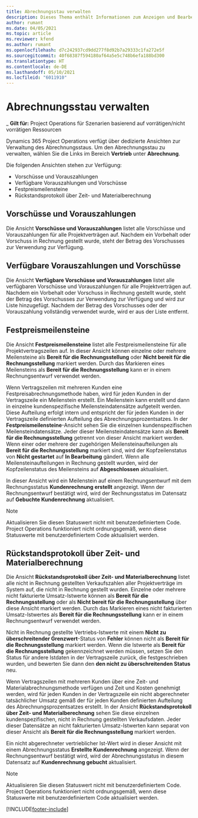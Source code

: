 ```yaml
---
title: Abrechnungsstau verwalten
description: Dieses Thema enthält Informationen zum Anzeigen und Bearbeiten des Rechnungsrückstandsprotokolls in Project Operations.
author: rumant
ms.date: 04/05/2021
ms.topic: article
ms.reviewer: kfend
ms.author: rumant
ms.openlocfilehash: d7c242937cd9dd277f8d92b7a29333c1fa272e5f
ms.sourcegitcommit: 40f68387f594180af64a5e5c748b6efa188bd300
ms.translationtype: HT
ms.contentlocale: de-DE
ms.lasthandoff: 05/10/2021
ms.locfileid: "6011910"
---
```

# <a name="manage-billing-backlog"></a>Abrechnungsstau verwalten

_ **Gilt für:** Project Operations für Szenarien basierend auf vorrätigen/nicht vorrätigen Ressourcen

Dynamics 365 Project Operations verfügt über dedizierte Ansichten zur Verwaltung des Abrechnungsstaus. Um den Abrechnungsstau zu verwalten, wählen Sie die Links im Bereich **Vertrieb** unter **Abrechnung**. 

Die folgenden Ansichten stehen zur Verfügung:

- Vorschüsse und Vorauszahlungen
- Verfügbare Vorauszahlungen und Vorschüsse
- Festpreismeilensteine
- Rückstandsprotokoll über Zeit- und Materialberechnung

## <a name="retainers-and-advances"></a>Vorschüsse und Vorauszahlungen

Die Ansicht **Vorschüsse und Vorauszahlungen** listet alle Vorschüsse und Vorauszahlungen für alle Projektverträgen auf. Nachdem ein Vorbehalt oder Vorschuss in Rechnung gestellt wurde, steht der Betrag des Vorschusses zur Verwendung zur Verfügung.

## <a name="available-retainers-and-advances"></a>Verfügbare Vorauszahlungen und Vorschüsse

Die Ansicht **Verfügbare Vorschüsse und Vorauszahlungen** listet alle verfügbaren Vorschüsse und Vorauszahlungen für alle Projektverträgen auf. Nachdem ein Vorbehalt oder Vorschuss in Rechnung gestellt wurde, steht der Betrag des Vorschusses zur Verwendung zur Verfügung und wird zur Liste hinzugefügt. Nachdem der Betrag des Vorschusses oder der Vorauszahlung vollständig verwendet wurde, wird er aus der Liste entfernt.

## <a name="fixed-price-milestones"></a>Festpreismeilensteine

Die Ansicht **Festpreismeilensteine** listet alle Festpreismeilensteine für alle Projektvertragszeilen auf. In dieser Ansicht können einzelne oder mehrere Meilensteine als **Bereit für die Rechnungsstellung** oder **Nicht bereit für die Rechnungsstellung** markiert werden. Durch das Markieren eines Meilensteins als **Bereit für die Rechnungsstellung** kann er in einem Rechnungsentwurf verwendet werden.

Wenn Vertragszeilen mit mehreren Kunden eine Festpreisabrechnungsmethode haben, wird für jeden Kunden in der Vertragszeile ein Meilenstein erstellt. Ein Meilenstein kann erstellt und dann in einzelne kundenspezifische Meilensteindatensätze aufgeteilt werden. Diese Aufteilung erfolgt intern und entspricht der für jeden Kunden in der Vertragszeile definierten Aufteilung des Abrechnungsprozentsatzes. In der **Festpreismeilensteine**-Ansicht sehen Sie die einzelnen kundenspezifischen Meilensteindatensätze. Jeder dieser Meilensteindatensätze kann als **Bereit für die Rechnungsstellung** getrennt von dieser Ansicht markiert werden. Wenn einer oder mehrere der zugehörigen Meilensteinaufteilungen als **Bereit für die Rechnungsstellung** markiert sind, wird der Kopfzeilenstatus von **Nicht gestartet** auf **In Bearbeitung** gändert. Wenn alle Meilensteinaufteilungen in Rechnung gestellt wurden, wird der Kopfzeilenstatus des Meilensteins auf **Abgeschlossen** aktualisiert.

In dieser Ansicht wird ein Meilenstein auf einem Rechnungsentwurf mit dem Rechnungsstatus **Kundenrechnung erstellt** angezeigt. Wenn der Rechnungsentwurf bestätigt wird, wird der Rechnungsstatus im Datensatz auf **Gebuchte Kundenrechnung** aktualisiert. 

> [!NOTE] 
> Aktualisieren Sie diesen Statuswert nicht mit benutzerdefiniertem Code. Project Operations funktioniert nicht ordnungsgemäß, wenn diese Statuswerte mit benutzerdefiniertem Code aktualisiert werden.

## <a name="time-and-material-billing-backlog"></a>Rückstandsprotokoll über Zeit- und Materialberechnung

Die Ansicht **Rückstandsprotokoll über Zeit- und Materialberechnung** listet alle nicht in Rechnung gestellten Verkaufszahlen aller Projektverträge im System auf, die nicht in Rechnung gestellt wurden. Einzelne oder mehrere nicht fakturierte Umsatz-Istwerte können als **Bereit für die Rechnungsstellung** oder als **Nicht bereit für die Rechnungsstellung** über diese Ansicht markiert werden. Durch das Markieren eines nicht fakturierten Umsatz-Istwertes als **Bereit für die Rechnungsstellung** kann er in einem Rechnungsentwurf verwendet werden.

Nicht in Rechnung gestellte Vertriebs-Istwerte mit einem **Nicht zu überschreitender Grenzwert**-Status von **Fehler** können nicht als **Bereit für die Rechnungsstellung** markiert werden. Wenn die Istwerte als **Bereit für die Rechnungsstellung** gekennzeichnet werden müssen, setzen Sie den Status für andere Istdaten in der Vertragszeile zurück, die festgeschrieben wurden, und bewerten Sie dann den **den nicht zu überschreitenden Status** neu.

Wenn Vertragszeilen mit mehreren Kunden über eine Zeit- und Materialabrechnungsmethode verfügen und Zeit und Kosten genehmigt werden, wird für jeden Kunden in der Vertragszeile ein nicht abgerechneter tatsächlicher Umsatz gemäß der für jeden Kunden definierten Aufteilung des Abrechnungsprozentsatzes erstellt. In der Ansicht **Rückstandsprotokoll über Zeit- und Materialberechnung** sehen Sie diese einzelnen kundenspezifischen, nicht in Rechnung gestellten Verkaufsdaten. Jeder dieser Datensätze an nicht fakturierten Umsatz-Istwerten kann separat von dieser Ansicht als **Bereit für die Rechnungsstellung** markiert werden.

Ein nicht abgerechneter vertrieblicher Ist-Wert wird in dieser Ansicht mit einem Abrechnungsstatus **Erstellte Kundenrechnung** angezeigt. Wenn der Rechnungsentwurf bestätigt wird, wird der Abrechnungsstatus in diesem Datensatz auf **Kundenrechnung gebucht** aktualisiert. 

> [!NOTE] 
> Aktualisieren Sie diesen Statuswert nicht mit benutzerdefiniertem Code. Project Operations funktioniert nicht ordnungsgemäß, wenn diese Statuswerte mit benutzerdefiniertem Code aktualisiert werden.


[!INCLUDE[footer-include](../includes/footer-banner.md)]

